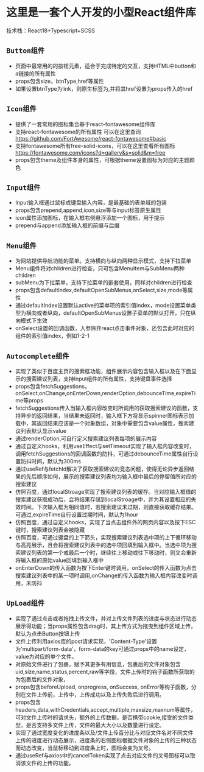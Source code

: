 # 这里是一套个人开发的小型React组件库

技术栈：React18+Typescript+SCSS

## `Button组件`

* 页面中最常用的的按钮元素，适合于完成特定的交互，支持HTML中button和a链接的所有属性
* props包含size，btnType,href等属性
* 如果设置btnType为link，则原生标签为<a></a>,并将其href设置为props传入的href

## `Icon组件`

* 提供了一套常用的图标集合基于react-fontawesome组件库
* 支持react-fontawesome的所有属性 可以在这里查询 https://github.com/FortAwesome/react-fontawesome#basic
* 支持fontawesome所有free-solid-icons，可以在这里查看所有图标 https://fontawesome.com/icons?d=gallery&s=solid&m=free
* props包含theme及组件本身的属性，可根据theme设置图标为对应的主题颜色
  
## `Input组件`

* Input输入框通过鼠标或键盘输入内容，是最基础的表单域的包装
* props包含prepend,append,icon,size等与input标签原生属性
* icon属性添加图标，在输入框右侧悬浮添加一个图标，用于提示
* prepend与append添加输入框的前缀与后缀

## `Menu组件`

* 为网站提供导航功能的菜单。支持横向与纵向两种显示模式，支持下拉菜单
* Menu组件将对children进行检查，只可包含MenuItem与SubMenu两种children
* subMenu为下拉菜单，支持下拉菜单的嵌套使用，同样对children进行检查
* props包含defaultIndex,defaultOpenSubMenus,onSelect,size,mode等属性
* 通过defaultIndex设置默认active的菜单项的索引值index，mode设置菜单类型为横向或者纵向，defaultOpenSubMenus设置子菜单的默认打开，只在纵向模式下生效
* onSelect设置的回调函数，入参除开react点击事件对象，还包含此时对应的组件的索引值index，例如1-2-1

## `Autocomplete组件`

* 实现了类似于百度主页的搜索框功能，组件展示内容包含输入框以及在下面显示的搜索建议列表，支持Input组件的所有属性，支持键盘事件选择
* props包含fetchSuggestions，onSelect,onChange,onEnterDown,renderOption,debounceTime,expireTime等props
* fetchSuggestions传入当输入框内容改变时所调用的获取搜索建议的函数，支持异步的返回结果，当结果未返回时，输入框下方将显示spinner图标表示加载中，其返回结果应该是一个对象数组，对象中需要包含value属性，搜索建议列表默认显示value
* 通过renderOption,可自行定义搜索建议列表每项的展示内容
* 通过自定义hooks，利用useEffect与setTimeout实现了输入框内容改变时，调用fetchSuggestions的回调函数的防抖，可通过debounceTime属性自行设置防抖时间，默认为300ms
* 通过useRef与fetchId解决了获取搜索建议的竞态问题，使得无论异步返回结果的先后顺序如何，展示的搜索建议列表均为输入框中最后的停留值所对应的搜索建议
* 仿照百度，通过localStroage实现了搜索建议列表的缓存。当对应输入框值的搜索建议获取成功后，会将结果存储到localStroage中，并为其设置相应的失效时间。下次输入框为相同值时，若搜索建议未过期，则直接获取缓存结果。可通过,expireTime自行设置过期时间，默认为1hour
* 仿照百度，通过自定义hooks，实现了当点击组件外的网页内容以及按下ESC键时，搜索建议列表会被隐藏
* 仿照百度，可通过键盘的上下箭头，实现搜索建议列表选中项的上下循环移动与高亮展示，且会将搜索建议列表中的选中项回填到输入框中。当选中项为搜索建议列表的第一个或最后一个时，继续往上移动或往下移动时，则又会重新将输入框的原始value回填到输入框中
* onEnterDown的传入函数为按下Enter键时调用，onSelect的传入函数为点击搜索建议列表中的某一项时调用,onChange的传入函数为输入框内容改变时调用，未防抖

## `UpLoad组件`

* 实现了通过点击或者拖拽上传文件，并对上传文件列表的进度与状态进行动态展示得功能；当props属性包含drag时，其上传方式为拖曳到组件区域上传，默认为点击Button按钮上传
* 文件上传利用axios库的post请求实现，'Content-Type'设置为'multipart/form-data'，form-data的key可通过props中的name设定，value为对应的单个文件。
* 对原始文件进行了包裹，赋予其更多有用信息，包裹后的文件对象包含uid,size,name,status,percent,raw等字段，文件上传时的钩子函数所获取的为包裹后的文件对象，
* props包含beforeUpload, onprogress, onSuccess, onError等钩子函数，分别在文件上传前，上传中，上传成功以及上传失败后进行调用。
* props包含headers,data,withCredentials,accept,multiple,maxsize,maxnum等属性，可对文件上传时的请求头，额外的上传数据，是否携带cookie,接受的文件类型，是否支持多文件上传，文件的最大大小以及数量进行设定。
* 实现了通过宽度变化的进度条以及/文件上传百分比与对应文件名对不同文件上传的进度进行动态展示，进度条的右侧图标根据文件对象的上传的三种状态而动态改变，当鼠标移动到进度条上时，图标会变为叉号。
* 通过useRef与axios中的cancelToken实现了点击对应文件的叉号图标可以取消该文件的上传的功能。
